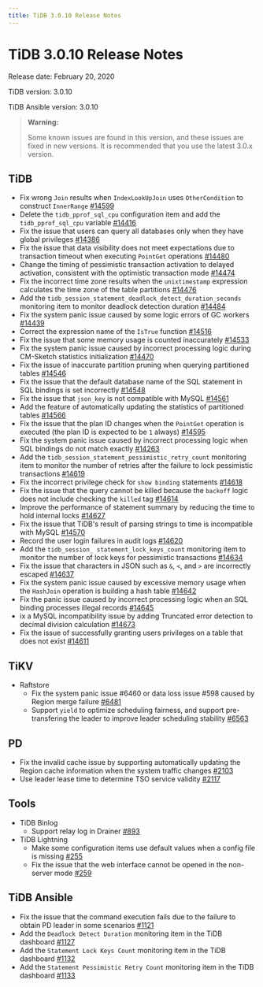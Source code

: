 ```yaml
---
title: TiDB 3.0.10 Release Notes
---
```


# TiDB 3.0.10 Release Notes

Release date: February 20, 2020

TiDB version: 3.0.10

TiDB Ansible version: 3.0.10

> **Warning:**
>
> Some known issues are found in this version, and these issues are fixed in new versions. It is recommended that you use the latest 3.0.x version.

## TiDB

- Fix wrong `Join` results when `IndexLookUpJoin` uses `OtherCondition` to construct `InnerRange` [#14599](https://github.com/pingcap/tidb/pull/14599)
- Delete the `tidb_pprof_sql_cpu` configuration item and add the `tidb_pprof_sql_cpu` variable [#14416](https://github.com/pingcap/tidb/pull/14416)
- Fix the issue that users can query all databases only when they have global privileges [#14386](https://github.com/pingcap/tidb/pull/14386)
- Fix the issue that data visibility does not meet expectations due to transaction timeout when executing `PointGet` operations [#14480](https://github.com/pingcap/tidb/pull/14480)
- Change the timing of pessimistic transaction activation to delayed activation, consistent with the optimistic transaction mode [#14474](https://github.com/pingcap/tidb/pull/14474)
- Fix the incorrect time zone results when the `unixtimestamp` expression calculates the time zone of the table partitions [#14476](https://github.com/pingcap/tidb/pull/14476)
- Add the `tidb_session_statement_deadlock_detect_duration_seconds` monitoring item to monitor deadlock detection duration [#14484](https://github.com/pingcap/tidb/pull/14484)
- Fix the system panic issue caused by some logic errors of GC workers [#14439](https://github.com/pingcap/tidb/pull/14439)
- Correct the expression name of the `IsTrue` function [#14516](https://github.com/pingcap/tidb/pull/14516)
- Fix the issue that some memory usage is counted inaccurately [#14533](https://github.com/pingcap/tidb/pull/14533)
- Fix the system panic issue caused by incorrect processing logic during CM-Sketch statistics initialization [#14470](https://github.com/pingcap/tidb/pull/14470)
- Fix the issue of inaccurate partition pruning when querying partitioned tables [#14546](https://github.com/pingcap/tidb/pull/14546)
- Fix the issue that the default database name of the SQL statement in SQL bindings is set incorrectly [#14548](https://github.com/pingcap/tidb/pull/14548)
- Fix the issue that `json_key` is not compatible with MySQL [#14561](https://github.com/pingcap/tidb/pull/14561)
- Add the feature of automatically updating the statistics of partitioned tables [#14566](https://github.com/pingcap/tidb/pull/14566)
- Fix the issue that the plan ID changes when the `PointGet` operation is executed (the plan ID is expected to be `1` always) [#14595](https://github.com/pingcap/tidb/pull/14595)
- Fix the system panic issue caused by incorrect processing logic when SQL bindings do not match exactly [#14263](https://github.com/pingcap/tidb/pull/14263)
- Add the `tidb_session_statement_pessimistic_retry_count` monitoring item to monitor the number of retries after the failure to lock pessimistic transactions [#14619](https://github.com/pingcap/tidb/pull/14619)
- Fix the incorrect privilege check for `show binding` statements [#14618](https://github.com/pingcap/tidb/pull/14618)
- Fix the issue that the query cannot be killed because the `backoff` logic does not include checking the `killed` tag [#14614](https://github.com/pingcap/tidb/pull/14614)
- Improve the performance of statement summary by reducing the time to hold internal locks [#14627](https://github.com/pingcap/tidb/pull/14627)
- Fix the issue that TiDB's result of parsing strings to time is incompatible with MySQL [#14570](https://github.com/pingcap/tidb/pull/14570)
- Record the user login failures in audit logs [#14620](https://github.com/pingcap/tidb/pull/14620)
- Add the `tidb_session_ statement_lock_keys_count` monitoring item to monitor the number of lock keys for pessimistic transactions [#14634](https://github.com/pingcap/tidb/pull/14634)
- Fix the issue that characters in JSON such as `&`, `<`, and `>` are incorrectly escaped [#14637](https://github.com/pingcap/tidb/pull/14637)
- Fix the system panic issue caused by excessive memory usage when the `HashJoin` operation is building a hash table [#14642](https://github.com/pingcap/tidb/pull/14642)
- Fix the panic issue caused by incorrect processing logic when an SQL binding processes illegal records [#14645](https://github.com/pingcap/tidb/pull/14645)
- ix a MySQL incompatibility issue by adding Truncated error detection to decimal division calculation [#14673](https://github.com/pingcap/tidb/pull/14673)
- Fix the issue of successfully granting users privileges on a table that does not exist [#14611](https://github.com/pingcap/tidb/pull/14611)

## TiKV

+ Raftstore
    - Fix the system panic issue #6460 or data loss issue #598 caused by Region merge failure [#6481](https://github.com/tikv/tikv/pull/6481)
    - Support `yield` to optimize scheduling fairness, and support pre-transfering the leader to improve leader scheduling stability [#6563](https://github.com/tikv/tikv/pull/6563)

## PD

- Fix the invalid cache issue by supporting automatically updating the Region cache information when the system traffic changes [#2103](https://github.com/pingcap/pd/pull/2103)
- Use leader lease time to determine TSO service validity [#2117](https://github.com/pingcap/pd/pull/2117)

## Tools

+ TiDB Binlog
    - Support relay log in Drainer [#893](https://github.com/pingcap/tidb-binlog/pull/893)
+ TiDB Lightning
    - Make some configuration items use default values when a config file is missing [#255](https://github.com/pingcap/tidb-lightning/pull/255)
    - Fix the issue that the web interface cannot be opened in the non-server mode [#259](https://github.com/pingcap/tidb-lightning/pull/259)

## TiDB Ansible

- Fix the issue that the command execution fails due to the failure to obtain PD leader in some scenarios [#1121](https://github.com/pingcap/tidb-ansible/pull/1121)
- Add the `Deadlock Detect Duration` monitoring item in the TiDB dashboard [#1127](https://github.com/pingcap/tidb-ansible/pull/1127)
- Add the `Statement Lock Keys Count` monitoring item in the TiDB dashboard [#1132](https://github.com/pingcap/tidb-ansible/pull/1132)
- Add the `Statement Pessimistic Retry Count` monitoring item in the TiDB dashboard [#1133](https://github.com/pingcap/tidb-ansible/pull/1133)
